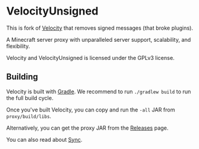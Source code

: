 # VelocityUnsigned

This is fork of [Velocity](https://github.com/PaperMC/Velocity) that removes signed messages (that broke plugins).

A Minecraft server proxy with unparalleled server support, scalability,
and flexibility.

Velocity and VelocityUnsigned is licensed under the GPLv3 license.

## Building

Velocity is built with [Gradle](https://gradle.org). We recommend to run `./gradlew build` to run the full build cycle.

Once you've built Velocity, you can copy and run the `-all` JAR from `proxy/build/libs`.

Alternatively, you can get the proxy JAR from the [Releases](https://github.com/ygmpxwn/VelocityUnsigned/releases)
page.

You can also read about [Sync](https://github.com/ygmpxwn/VelocityUnsigned/blob/dev/3.0.0/SYNC.md).
